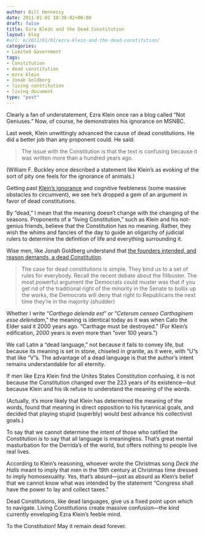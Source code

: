 ```yaml
---
author: Bill Hennessy
date: 2011-01-01 18:38:02+00:00
draft: false
title: Ezra Klein and the Dead Constitution
layout: blog
#url: e/2011/01/01/ezra-klein-and-the-dead-constitution/
categories:
- Limited Government
tags:
- Constitution
- dead constitution
- ezra klein
- Jonah Goldberg
- living constitution
- living document
type: "post"
---
```


Clearly a fan of understatement, Ezra Klein once ran a blog called “Not Geniuses.” Now, of course, he demonstrates his ignorance on MSNBC.

 

Last week, Klein unwittingly advanced the cause of dead constitutions. He did a better job than any proponent could. He said:

 

>   
> 
> The issue with the Constitution is that the text is confusing because it was written more than a hundred years ago.
> 
> 

 

(William F. Buckley once described a statement like Klein’s as evoking of the sort of pity one feels for the ignorance of animals.)

 

Getting past [Klein’s ignorance](https://newsbusters.org/blogs/scott-whitlock/2010/12/30/wash-posts-ezra-klein-laments-confusing-nature-old-constitution) and cognitive feebleness (some massive obstacles to circumvent), we see he’s dropped a gem of an argument in favor of dead constitutions.

 

By “dead,” I mean that the meaning doesn’t change with the changing of the seasons. Proponents of a “living Constitution,” such as Klein and his not-genius friends, believe that the Constitution has no meaning. Rather, they wish the whims and fancies of the day to guide an oligarchy of judicial rulers to determine the definition of life and everything surrounding it.

 

Wise men, like Jonah Goldberg understand that [the founders intended, and reason demands, a dead Constitution](https://old.nationalreview.com/goldberg/goldberg200506290802.asp).

 

>   
> 
> The case for dead constitutions is simple. They bind us to a set of rules for everybody. Recall the recent debate about the filibuster. The most powerful argument the Democrats could muster was that if you get rid of the traditional right of the minority in the Senate to bollix up the works, the Democrats will deny that right to Republicans the next time they’re in the majority (shudder)
> 
> 

 

Whether I write “_Carthego delenda est_” or “_Ceterum censeo Carthaginem esse delendam_,” the meaning is identical today as it was when Cato the Elder said it 2000 years ago. “Carthage must be destroyed.” (For Klein’s edification, 2000 years is even more than “over 100 years.”)

 

We call Latin a “dead language,” not because it fails to convey life, but because its meaning is set in stone, chiseled in granite, as it were, with “U”s that like “V”s. The advantage of a dead language is that the author’s intent remains understandable for all eternity. 

 

If men like Ezra Klein find the Unites States Constitution confusing, it is not because the Constitution changed over the 223 years of its existence—but because Klein and his ilk refuse to understand the meaning of the words.

 

(Actually, it’s more likely that Klein has determined the meaning of the words, found that meaning in direct opposition to his tyrannical goals, and decided that playing stupid (superbly) would best advance his collectivist goals.)

 

To say that we cannot determine the intent of those who ratified the Constitution is to say that all language is meaningless. That’s great mental masturbation for the Derrida’s of the world, but offers nothing to people live real lives. 

 

According to Klein’s reasoning, whoever wrote the Christmas song _Deck the Halls_ meant to imply that men in the 19th century at Christmas time dressed to imply homosexuality. Yes, that’s absurd—just as absurd as Klein’s belief that we cannot know what was intended by the statement “Congress shall have the power to lay and collect taxes.”

 

Dead Constitutions, like dead languages, give us a fixed point upon which to navigate. Living Constitutions create massive confusion—the kind currently enveloping Ezra Klein’s feeble mind.

 

To the Constitution! May it remain dead forever.
